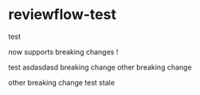 # reviewflow-test

test

now supports breaking changes !

test
asdasdasd
breaking change
other breaking change

other breaking change
test stale

